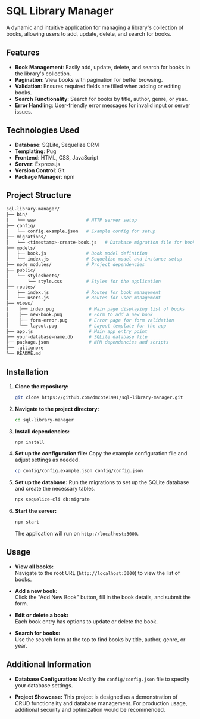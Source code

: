 # SQL Library Manager

A dynamic and intuitive application for managing a library's collection of books, allowing users to add, update, delete, and search for books.

## Features

- **Book Management**: Easily add, update, delete, and search for books in the library's collection.
- **Pagination**: View books with pagination for better browsing.
- **Validation**: Ensures required fields are filled when adding or editing books.
- **Search Functionality**: Search for books by title, author, genre, or year.
- **Error Handling**: User-friendly error messages for invalid input or server issues.

## Technologies Used

- **Database**: SQLite, Sequelize ORM
- **Templating**: Pug
- **Frontend**: HTML, CSS, JavaScript
- **Server**: Express.js
- **Version Control**: Git
- **Package Manager**: npm

## Project Structure

```bash
sql-library-manager/
├── bin/
│   └── www                   # HTTP server setup
├── config/
│   └── config.example.json   # Example config for setup
├── migrations/
│   └── <timestamp>-create-book.js   # Database migration file for books table
├── models/
│   ├── book.js               # Book model definition
│   └── index.js              # Sequelize model and instance setup
├── node_modules/             # Project dependencies
├── public/
│   └── stylesheets/
│       └── style.css         # Styles for the application
├── routes/
│   ├── index.js              # Routes for book management
│   └── users.js              # Routes for user management
├── views/
│    ├── index.pug             # Main page displaying list of books
│    ├── new-book.pug          # Form to add a new book
│    ├── form-error.pug        # Error page for form validation
│    └── layout.pug            # Layout template for the app
├── app.js                     # Main app entry point
├── your-database-name.db      # SQLite database file
├── package.json               # NPM dependencies and scripts
├── .gitignore                 
└── README.md
```

## Installation

1. **Clone the repository:**
   ```sh
   git clone https://github.com/dmcote1991/sql-library-manager.git
   ```

2. **Navigate to the project directory:**
   ```sh
   cd sql-library-manager
   ```

3. **Install dependencies:**
   ```sh
   npm install
   ```
4. **Set up the configuration file:**
   Copy the example configuration file and adjust settings as needed.
   ```sh
   cp config/config.example.json config/config.json
   ```

5. **Set up the database:** 
Run the migrations to set up the SQLite database and create the necessary tables.
   ```sh
   npx sequelize-cli db:migrate
   ```

6. **Start the server:**
   ```sh
   npm start
   ```
   The application will run on `http://localhost:3000`.

## Usage

- **View all books:**  
  Navigate to the root URL (`http://localhost:3000`) to view the list of books.

- **Add a new book:**  
  Click the "Add New Book" button, fill in the book details, and submit the form.

- **Edit or delete a book:**  
  Each book entry has options to update or delete the book.

- **Search for books:**  
  Use the search form at the top to find books by title, author, genre, or year.

## Additional Information

- **Database Configuration:** 
Modify the `config/config.json` file to specify your database settings.

- **Project Showcase:**
This project is designed as a demonstration of CRUD functionality and database management. For production usage, additional security and optimization would be recommended.
